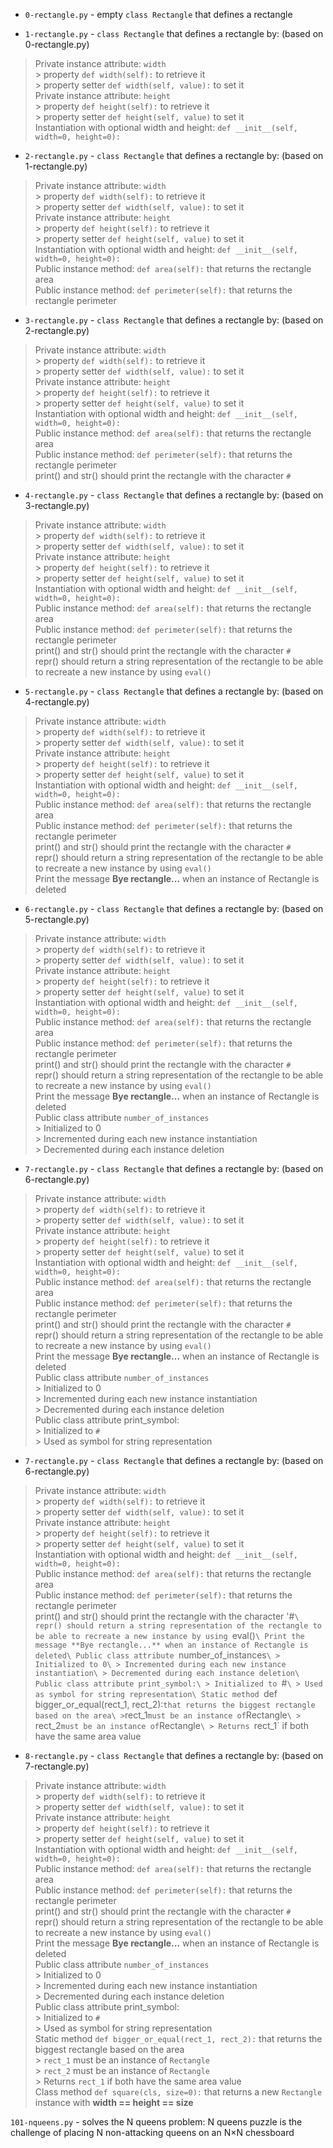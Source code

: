 * `0-rectangle.py` - empty `class Rectangle` that defines a rectangle

* `1-rectangle.py` - `class Rectangle` that defines a rectangle by: (based on 0-rectangle.py)
> Private instance attribute: `width`\
    > property `def width(self):` to retrieve it\
    > property setter `def width(self, value):` to set it\
> Private instance attribute: `height`\
    > property `def height(self):` to retrieve it\
    > property setter `def height(self, value)` to set it\
> Instantiation with optional width and height: `def __init__(self, width=0, height=0):`

* `2-rectangle.py` - `class Rectangle` that defines a rectangle by: (based on 1-rectangle.py)
> Private instance attribute: `width`\
    > property `def width(self):` to retrieve it\
    > property setter `def width(self, value):` to set it\
> Private instance attribute: `height`\
    > property `def height(self):` to retrieve it\
    > property setter `def height(self, value)` to set it\
> Instantiation with optional width and height: `def __init__(self, width=0, height=0):`\
> Public instance method: `def area(self):` that returns the rectangle area\
> Public instance method: `def perimeter(self):` that returns the rectangle perimeter

* `3-rectangle.py` - `class Rectangle` that defines a rectangle by: (based on 2-rectangle.py)
> Private instance attribute: `width`\
    > property `def width(self):` to retrieve it\
    > property setter `def width(self, value):` to set it\
> Private instance attribute: `height`\
    > property `def height(self):` to retrieve it\
    > property setter `def height(self, value)` to set it\
> Instantiation with optional width and height: `def __init__(self, width=0, height=0):`\
> Public instance method: `def area(self):` that returns the rectangle area\
> Public instance method: `def perimeter(self):` that returns the rectangle perimeter\
> print() and str() should print the rectangle with the character `#`

* `4-rectangle.py` - `class Rectangle` that defines a rectangle by: (based on 3-rectangle.py)
> Private instance attribute: `width`\
    > property `def width(self):` to retrieve it\
    > property setter `def width(self, value):` to set it\
> Private instance attribute: `height`\
    > property `def height(self):` to retrieve it\
    > property setter `def height(self, value)` to set it\
> Instantiation with optional width and height: `def __init__(self, width=0, height=0):`\
> Public instance method: `def area(self):` that returns the rectangle area\
> Public instance method: `def perimeter(self):` that returns the rectangle perimeter\
> print() and str() should print the rectangle with the character `#`\
> repr() should return a string representation of the rectangle to be able to recreate a new instance by using `eval()`

* `5-rectangle.py` - `class Rectangle` that defines a rectangle by: (based on 4-rectangle.py)
> Private instance attribute: `width`\
    > property `def width(self):` to retrieve it\
    > property setter `def width(self, value):` to set it\
> Private instance attribute: `height`\
    > property `def height(self):` to retrieve it\
    > property setter `def height(self, value)` to set it\
> Instantiation with optional width and height: `def __init__(self, width=0, height=0):`\
> Public instance method: `def area(self):` that returns the rectangle area\
> Public instance method: `def perimeter(self):` that returns the rectangle perimeter\
> print() and str() should print the rectangle with the character `#`\
> repr() should return a string representation of the rectangle to be able to recreate a new instance by using `eval()`\
> Print the message **Bye rectangle...** when an instance of Rectangle is deleted

* `6-rectangle.py` - `class Rectangle` that defines a rectangle by: (based on 5-rectangle.py)
> Private instance attribute: `width`\
    > property `def width(self):` to retrieve it\
    > property setter `def width(self, value):` to set it\
> Private instance attribute: `height`\
    > property `def height(self):` to retrieve it\
    > property setter `def height(self, value)` to set it\
> Instantiation with optional width and height: `def __init__(self, width=0, height=0):`\
> Public instance method: `def area(self):` that returns the rectangle area\
> Public instance method: `def perimeter(self):` that returns the rectangle perimeter\
> print() and str() should print the rectangle with the character `#`\
> repr() should return a string representation of the rectangle to be able to recreate a new instance by using `eval()`\
> Print the message **Bye rectangle...** when an instance of Rectangle is deleted\
> Public class attribute `number_of_instances`\
    > Initialized to 0\
    > Incremented during each new instance instantiation\
    > Decremented during each instance deletion

* `7-rectangle.py` - `class Rectangle` that defines a rectangle by: (based on 6-rectangle.py)
> Private instance attribute: `width`\
    > property `def width(self):` to retrieve it\
    > property setter `def width(self, value):` to set it\
> Private instance attribute: `height`\
    > property `def height(self):` to retrieve it\
    > property setter `def height(self, value)` to set it\
> Instantiation with optional width and height: `def __init__(self, width=0, height=0):`\
> Public instance method: `def area(self):` that returns the rectangle area\
> Public instance method: `def perimeter(self):` that returns the rectangle perimeter\
> print() and str() should print the rectangle with the character `#`\
> repr() should return a string representation of the rectangle to be able to recreate a new instance by using `eval()`\
> Print the message **Bye rectangle...** when an instance of Rectangle is deleted\
> Public class attribute `number_of_instances`\
    > Initialized to 0\
    > Incremented during each new instance instantiation\
    > Decremented during each instance deletion\
> Public class attribute print_symbol:\
    > Initialized to `#`\
    > Used as symbol for string representation

* `7-rectangle.py` - `class Rectangle` that defines a rectangle by: (based on 6-rectangle.py)
> Private instance attribute: `width`\
    > property `def width(self):` to retrieve it\
    > property setter `def width(self, value):` to set it\
> Private instance attribute: `height`\
    > property `def height(self):` to retrieve it\
    > property setter `def height(self, value)` to set it\
> Instantiation with optional width and height: `def __init__(self, width=0, height=0):`\
> Public instance method: `def area(self):` that returns the rectangle area\
> Public instance method: `def perimeter(self):` that returns the rectangle perimeter\
> print() and str() should print the rectangle with the character '#`\
> repr() should return a string representation of the rectangle to be able to recreate a new instance by using `eval()`\
> Print the message **Bye rectangle...** when an instance of Rectangle is deleted\
> Public class attribute `number_of_instances`\
    > Initialized to 0\
    > Incremented during each new instance instantiation\
    > Decremented during each instance deletion\
> Public class attribute print_symbol:\
    > Initialized to `#`\
    > Used as symbol for string representation\
> Static method `def bigger_or_equal(rect_1, rect_2):` that returns the biggest rectangle based on the area\
    > `rect_1` must be an instance of `Rectangle`\
    > `rect_2` must be an instance of `Rectangle`\
    > Returns `rect_1` if both have the same area value

* `8-rectangle.py` - `class Rectangle` that defines a rectangle by: (based on 7-rectangle.py)
> Private instance attribute: `width`\
    > property `def width(self):` to retrieve it\
    > property setter `def width(self, value):` to set it\
> Private instance attribute: `height`\
    > property `def height(self):` to retrieve it\
    > property setter `def height(self, value)` to set it\
> Instantiation with optional width and height: `def __init__(self, width=0, height=0):`\
> Public instance method: `def area(self):` that returns the rectangle area\
> Public instance method: `def perimeter(self):` that returns the rectangle perimeter\
> print() and str() should print the rectangle with the character `#`\
> repr() should return a string representation of the rectangle to be able to recreate a new instance by using `eval()`\
> Print the message **Bye rectangle...** when an instance of Rectangle is deleted\
> Public class attribute `number_of_instances`\
    > Initialized to 0\
    > Incremented during each new instance instantiation\
    > Decremented during each instance deletion\
> Public class attribute print_symbol:\
    > Initialized to `#`\
    > Used as symbol for string representation\
> Static method `def bigger_or_equal(rect_1, rect_2):` that returns the biggest rectangle based on the area\
    > `rect_1` must be an instance of `Rectangle`\
    > `rect_2` must be an instance of `Rectangle`\
    > Returns `rect_1` if both have the same area value\
> Class method `def square(cls, size=0):` that returns a new `Rectangle` instance with **width == height == size**

`101-nqueens.py` - solves the N queens problem: N queens puzzle is the challenge of placing N non-attacking queens on an N×N chessboard
